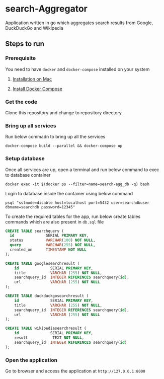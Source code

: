 # search-Aggregator
Application written in go which aggregates search results from Google, DuckDuckGo and Wikipedia

## Steps to run

### Prerequisite
You need to have `docker` and `docker-compose` installed on your system

1. [Installation on Mac](https://docs.docker.com/docker-for-mac/install/)
    
2. [Install Docker Compose ](https://docs.docker.com/compose/install/) 


### Get the code
Clone this repository and change to repository directory

### Bring up all services
Run below commadn to bring up all the services
```
docker-compose build --parallel && docker-compose up
```

### Setup database
Once all services are up, open a terminal and run below command to exec to database container
```
docker exec -it $(docker ps --filter=name=search-agg_db -q) bash
```

Login to database inside the container using below command
```
psql "sslmode=disable host=localhost port=5432 user=searchdbuser dbname=searchdb password=12345"
```

To create the required tables for the app, run below create tables commands which are also present in `db.sql` file

```sql
CREATE TABLE searchquery (
  id              SERIAL PRIMARY KEY,
  status          VARCHAR(100) NOT NULL,
  query           VARCHAR(255) NOT NULL,
  created_on      TIMESTAMP NOT NULL 
);

CREATE TABLE googlesearchresult (
    id              SERIAL PRIMARY KEY,
    title           VARCHAR (255) NOT NULL,
    searchquery_id  INTEGER REFERENCES searchquery(id),
    url             VARCHAR (255) NOT NULL         
);

CREATE TABLE duckduckgosearchresult (
    id              SERIAL PRIMARY KEY,
    title           VARCHAR (255) NOT NULL,
    searchquery_id  INTEGER REFERENCES searchquery(id),
    url             VARCHAR (255) NOT NULL            
);

CREATE TABLE wikipediasearchresult (
    id              SERIAL PRIMARY KEY,
    result           TEXT NOT NULL,
    searchquery_id  INTEGER REFERENCES searchquery(id)        
);
```

### Open the application

Go to browser and access the application at `http://127.0.0.1:8000`
